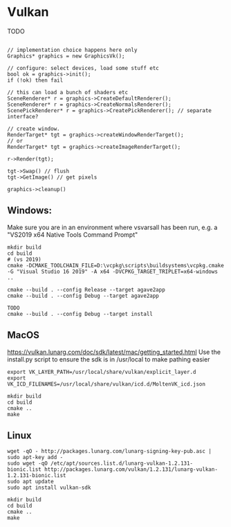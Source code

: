 # Vulkan

TODO

```

// implementation choice happens here only
Graphics* graphics = new GraphicsVk();

// configure: select devices, load some stuff etc
bool ok = graphics->init();
if (!ok) then fail

// this can load a bunch of shaders etc
SceneRenderer* r = graphics->CreateDefaultRenderer();
SceneRenderer* r = graphics->CreateNormalsRenderer();
ScenePickRenderer* r = graphics->CreatePickRenderer(); // separate interface?

// create window.
RenderTarget* tgt = graphics->createWindowRenderTarget();
// or
RenderTarget* tgt = graphics->createImageRenderTarget();

r->Render(tgt);

tgt->Swap() // flush
tgt->GetImage() // get pixels

graphics->cleanup()

```

## Windows:

Make sure you are in an environment where vsvarsall has been run, e.g. a "VS2019 x64 Native Tools Command Prompt"

```
mkdir build
cd build
# (vs 2019)
cmake -DCMAKE_TOOLCHAIN_FILE=D:\vcpkg\scripts\buildsystems\vcpkg.cmake -G "Visual Studio 16 2019" -A x64 -DVCPKG_TARGET_TRIPLET=x64-windows ..

cmake --build . --config Release --target agave2app
cmake --build . --config Debug --target agave2app

TODO
cmake --build . --config Debug --target install

```

## MacOS

https://vulkan.lunarg.com/doc/sdk/latest/mac/getting_started.html
Use the install.py script to ensure the sdk is in /usr/local to make pathing easier

```
export VK_LAYER_PATH=/usr/local/share/vulkan/explicit_layer.d
export VK_ICD_FILENAMES=/usr/local/share/vulkan/icd.d/MoltenVK_icd.json
```

```
mkdir build
cd build
cmake ..
make
```

## Linux

```
wget -qO - http://packages.lunarg.com/lunarg-signing-key-pub.asc | sudo apt-key add -
sudo wget -qO /etc/apt/sources.list.d/lunarg-vulkan-1.2.131-bionic.list http://packages.lunarg.com/vulkan/1.2.131/lunarg-vulkan-1.2.131-bionic.list
sudo apt update
sudo apt install vulkan-sdk
```

```
mkdir build
cd build
cmake ..
make
```
